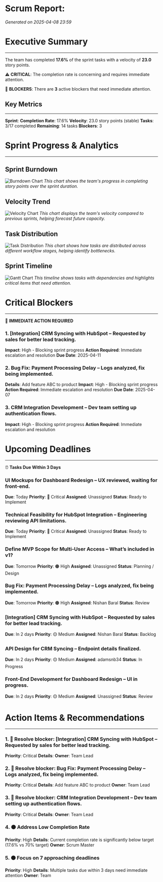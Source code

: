# Scrum Report: 
*Generated on 2025-04-08 23:59*

# Executive Summary
---

The team has completed **17.6%** of the sprint tasks with a velocity of **23.0** story points.

⚠️ **CRITICAL**: The completion rate is concerning and requires immediate attention.

🚫 **BLOCKERS**: There are **3** active blockers that need immediate attention.

## Key Metrics
---

**Sprint**: 
**Completion Rate**: 17.6%
**Velocity**: 23.0 story points (stable)
**Tasks**: 3/17 completed
**Remaining**: 14 tasks
**Blockers**: 3

# Sprint Progress & Analytics
---

## Sprint Burndown
![Burndown Chart](burndown_chart.png)
*This chart shows the team's progress in completing story points over the sprint duration.*

## Velocity Trend
![Velocity Chart](velocity_chart.png)
*This chart displays the team's velocity compared to previous sprints, helping forecast future capacity.*

## Task Distribution
![Task Distribution](task_distribution_chart.png)
*This chart shows how tasks are distributed across different workflow stages, helping identify bottlenecks.*

## Sprint Timeline
![Gantt Chart](gantt_chart.png)
*This timeline shows tasks with dependencies and highlights critical items that need attention.*

# Critical Blockers
---

🚨 **IMMEDIATE ACTION REQUIRED**

### 1. [Integration] CRM Syncing with HubSpot – Requested by sales for better lead tracking.
**Impact**: High - Blocking sprint progress
**Action Required**: Immediate escalation and resolution
**Due Date**: 2025-04-11

### 2. Bug Fix: Payment Processing Delay – Logs analyzed, fix being implemented.
**Details**: Add feature ABC to product
**Impact**: High - Blocking sprint progress
**Action Required**: Immediate escalation and resolution
**Due Date**: 2025-04-07

### 3. CRM Integration Development – Dev team setting up authentication flows.
**Impact**: High - Blocking sprint progress
**Action Required**: Immediate escalation and resolution

# Upcoming Deadlines
---

⏰ **Tasks Due Within 3 Days**

### UI Mockups for Dashboard Redesign – UX reviewed, waiting for front-end.
**Due**: Today
**Priority**: 🔴 Critical
**Assigned**: Unassigned
**Status**: Ready to Implement

### Technical Feasibility for HubSpot Integration – Engineering reviewing API limitations.
**Due**: Today
**Priority**: 🔴 Critical
**Assigned**: Unassigned
**Status**: Ready to Implement

### Define MVP Scope for Multi-User Access – What’s included in v1?
**Due**: Tomorrow
**Priority**: 🟠 High
**Assigned**: Unassigned
**Status**: Planning / Design

### Bug Fix: Payment Processing Delay – Logs analyzed, fix being implemented.
**Due**: Tomorrow
**Priority**: 🟠 High
**Assigned**: Nishan Baral
**Status**: Review

### [Integration] CRM Syncing with HubSpot – Requested by sales for better lead tracking.
**Due**: In 2 days
**Priority**: 🟡 Medium
**Assigned**: Nishan Baral
**Status**: Backlog

### API Design for CRM Syncing – Endpoint details finalized.
**Due**: In 2 days
**Priority**: 🟡 Medium
**Assigned**: adamsnb34
**Status**: In Progress

### Front-End Development for Dashboard Redesign – UI in progress.
**Due**: In 2 days
**Priority**: 🟡 Medium
**Assigned**: Unassigned
**Status**: Review

# Action Items & Recommendations
---

### 1. 🔴 Resolve blocker: [Integration] CRM Syncing with HubSpot – Requested by sales for better lead tracking.
**Priority**: Critical
**Details**: 
**Owner**: Team Lead

### 2. 🔴 Resolve blocker: Bug Fix: Payment Processing Delay – Logs analyzed, fix being implemented.
**Priority**: Critical
**Details**: Add feature ABC to product
**Owner**: Team Lead

### 3. 🔴 Resolve blocker: CRM Integration Development – Dev team setting up authentication flows.
**Priority**: Critical
**Details**: 
**Owner**: Team Lead

### 4. 🟠 Address Low Completion Rate
**Priority**: High
**Details**: Current completion rate is significantly below target (17.6% vs 70% target)
**Owner**: Scrum Master

### 5. 🟠 Focus on 7 approaching deadlines
**Priority**: High
**Details**: Multiple tasks due within 3 days need immediate attention
**Owner**: Team
